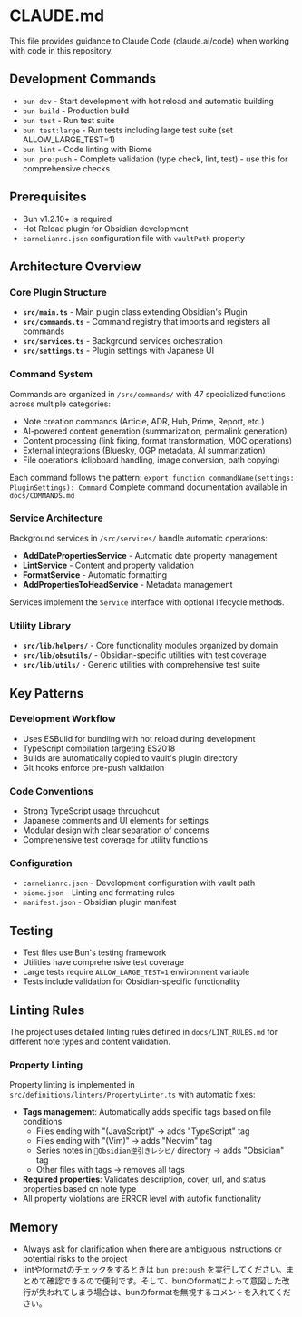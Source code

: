 # CLAUDE.md

This file provides guidance to Claude Code (claude.ai/code) when working with code in this repository.

## Development Commands

- `bun dev` - Start development with hot reload and automatic building
- `bun build` - Production build
- `bun test` - Run test suite
- `bun test:large` - Run tests including large test suite (set ALLOW_LARGE_TEST=1)
- `bun lint` - Code linting with Biome
- `bun pre:push` - Complete validation (type check, lint, test) - use this for comprehensive checks

## Prerequisites

- Bun v1.2.10+ is required
- Hot Reload plugin for Obsidian development
- `carnelianrc.json` configuration file with `vaultPath` property

## Architecture Overview

### Core Plugin Structure
- **`src/main.ts`** - Main plugin class extending Obsidian's Plugin
- **`src/commands.ts`** - Command registry that imports and registers all commands
- **`src/services.ts`** - Background services orchestration
- **`src/settings.ts`** - Plugin settings with Japanese UI

### Command System
Commands are organized in `/src/commands/` with 47 specialized functions across multiple categories:
- Note creation commands (Article, ADR, Hub, Prime, Report, etc.)
- AI-powered content generation (summarization, permalink generation)
- Content processing (link fixing, format transformation, MOC operations)
- External integrations (Bluesky, OGP metadata, AI summarization)
- File operations (clipboard handling, image conversion, path copying)

Each command follows the pattern: `export function commandName(settings: PluginSettings): Command`
Complete command documentation available in `docs/COMMANDS.md`

### Service Architecture
Background services in `/src/services/` handle automatic operations:
- **AddDatePropertiesService** - Automatic date property management
- **LintService** - Content and property validation
- **FormatService** - Automatic formatting
- **AddPropertiesToHeadService** - Metadata management

Services implement the `Service` interface with optional lifecycle methods.

### Utility Library
- **`src/lib/helpers/`** - Core functionality modules organized by domain
- **`src/lib/obsutils/`** - Obsidian-specific utilities with test coverage
- **`src/lib/utils/`** - Generic utilities with comprehensive test suite

## Key Patterns

### Development Workflow
- Uses ESBuild for bundling with hot reload during development
- TypeScript compilation targeting ES2018
- Builds are automatically copied to vault's plugin directory
- Git hooks enforce pre-push validation

### Code Conventions
- Strong TypeScript usage throughout
- Japanese comments and UI elements for settings
- Modular design with clear separation of concerns
- Comprehensive test coverage for utility functions

### Configuration
- `carnelianrc.json` - Development configuration with vault path
- `biome.json` - Linting and formatting rules
- `manifest.json` - Obsidian plugin manifest

## Testing
- Test files use Bun's testing framework
- Utilities have comprehensive test coverage
- Large tests require `ALLOW_LARGE_TEST=1` environment variable
- Tests include validation for Obsidian-specific functionality

## Linting Rules
The project uses detailed linting rules defined in `docs/LINT_RULES.md` for different note types and content validation.

### Property Linting
Property linting is implemented in `src/definitions/linters/PropertyLinter.ts` with automatic fixes:
- **Tags management**: Automatically adds specific tags based on file conditions
  - Files ending with "(JavaScript)" → adds "TypeScript" tag
  - Files ending with "(Vim)" → adds "Neovim" tag  
  - Series notes in `📗Obsidian逆引きレシピ/` directory → adds "Obsidian" tag
  - Other files with tags → removes all tags
- **Required properties**: Validates description, cover, url, and status properties based on note type
- All property violations are ERROR level with autofix functionality

## Memory

- Always ask for clarification when there are ambiguous instructions or potential risks to the project
- lintやformatのチェックをするときは `bun pre:push` を実行してください。まとめて確認できるので便利です。そして、bunのformatによって意図した改行が失われてしまう場合は、bunのformatを無視するコメントを入れてください。

